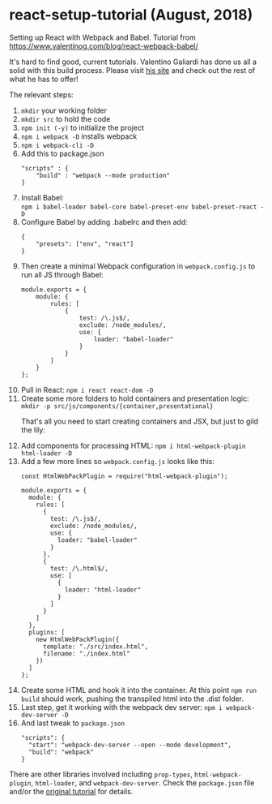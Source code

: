 # react-setup-tutorial (August, 2018)
Setting up React with Webpack and Babel.  Tutorial from https://www.valentinog.com/blog/react-webpack-babel/ 

It's hard to find good, current tutorials.  Valentino Galiardi has done us all a solid with this build process.  Please visit <a href="https://www.valentinog.com/blog/">his site</a> and check out the rest of what he has to offer! 

The relevant steps:
<ol>
	<li><code>mkdir</code> your working folder</li>
	<li><code>mkdir src</code> to hold the code</li>
	<li><code>npm init (-y)</code> to initialize the project</li>
	<li><code>npm i webpack -D</code> installs webpack</li>
	<li><code>npm i webpack-cli -D</code></li>
	<li>Add this to package.json

```
"scripts" : {
	"build" : "webpack --mode production"
}
```

   </li>
	<li>Install Babel:<br/><code>npm i babel-loader babel-core babel-preset-env babel-preset-react -D</code> </li>
	<li>Configure Babel by adding .babelrc and then add:

```
{
	"presets": ["env", "react"]
}
```

<li>Then create a minimal Webpack configuration in <code>webpack.config.js</code> to run all JS through Babel:
		
```
module.exports = {
	module: {
		rules: [
			{
				test: /\.js$/,
				exclude: /node_modules/,
				use: {
					loader: "babel-loader"
				}	
			}
		]
	}
};
```

</li>
	<li>Pull in React: <code>npm i react react-dom -D</code></li>
	<li>Create some more folders to hold containers and presentation logic: <code>mkdir -p src/js/components/{container,presentational}</code>
	<p>That's all you need to start creating containers and JSX, but just to gild the lily:</p>
	</li>
	<li>Add components for processing HTML: <code>npm i html-webpack-plugin html-loader -D</code></li>

<li>Add a few more lines so <code>webpack.config.js</code> looks like this:

```
const HtmlWebPackPlugin = require("html-webpack-plugin");

module.exports = {
  module: {
    rules: [
      {
        test: /\.js$/,
        exclude: /node_modules/,
        use: {
          loader: "babel-loader"
        }
      },
      {
        test: /\.html$/,
        use: [
          {
            loader: "html-loader"
          }
        ]
      }
    ]
  },
  plugins: [
    new HtmlWebPackPlugin({
      template: "./src/index.html",
      filename: "./index.html"
    })
  ]
};
```

</li>

<li>Create some HTML and hook it into the container.  At this point <code>npm run build</code> should work, pushing the transpiled html into the .dist folder.</li>

<li>Last step, get it working with the webpack dev server: <code>npm i webpack-dev-server -D</code></li>

<li>And last tweak to <code>package.json</code>

```
"scripts": {
  "start": "webpack-dev-server --open --mode development",
  "build": "webpack"
}
```
</li>
</ol>

There are other libraries involved including <code>prop-types</code>, <code>html-webpack-plugin</code>, <code>html-loader</code>, and <code>webpack-dev-server</code>.  Check the <code>package.json</code> file and/or the <a href="https://www.valentinog.com/blog/react-webpack-babel/">original tutorial</a> for details.

